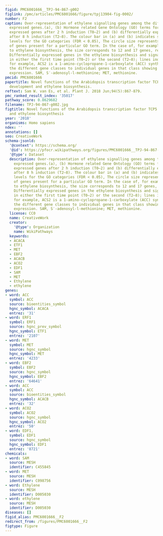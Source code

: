 ```yaml
---
figid: PMC6001666__TPJ-94-867-g002
figlink: /pmc/articles/PMC6001666/figure/tpj13904-fig-0002/
number: F2
caption: Over‐representation of ethylene signalling genes among the differentially
  expressed genes.(a), (b) Hormone related Gene Ontology (GO) terms for (a) differentially
  expressed genes after 2 h induction (T0–2) and (b) differentially expressed genes
  after 8 h induction (T2–8). The colour bar in (a) and (b) indicates significance
  levels for the GO categories (FDR < 0.05), The circle size represents the number
  of genes present for a particular GO term. In the case of, for example, response
  to ethylene biosynthesis, the size corresponds to 12 and 17 genes, respectively.(c)
  Differentially expressed genes in the ethylene biosynthesis and signalling pathway
  in either the first time point (T0–2) or the second (T2–8); lines indicate that,
  for example, ACS2 is a 1‐amino‐cyclopropane‐1‐carboxylate (ACC) synthase and link
  the different gene classes to individual genes in that class showing differential
  expression. SAM, S′‐adenosyl‐l‐methionine; MET, methionine.
pmcid: PMC6001666
papertitle: Novel functions of the Arabidopsis transcription factor TCP5 in petal
  development and ethylene biosynthesis.
reftext: Sam W. van Es, et al. Plant J. 2018 Jun;94(5):867-879.
pmc_ranked_result_index: '35017'
pathway_score: 0.8629682
filename: TPJ-94-867-g002.jpg
figtitle: Novel functions of the Arabidopsis transcription factor TCP5 in petal development
  and ethylene biosynthesis
year: '2018'
organisms: Homo sapiens
ndex: ''
annotations: []
seo: CreativeWork
schema-jsonld:
  '@context': https://schema.org/
  '@id': https://pfocr.wikipathways.org/figures/PMC6001666__TPJ-94-867-g002.html
  '@type': Dataset
  description: Over‐representation of ethylene signalling genes among the differentially
    expressed genes.(a), (b) Hormone related Gene Ontology (GO) terms for (a) differentially
    expressed genes after 2 h induction (T0–2) and (b) differentially expressed genes
    after 8 h induction (T2–8). The colour bar in (a) and (b) indicates significance
    levels for the GO categories (FDR < 0.05), The circle size represents the number
    of genes present for a particular GO term. In the case of, for example, response
    to ethylene biosynthesis, the size corresponds to 12 and 17 genes, respectively.(c)
    Differentially expressed genes in the ethylene biosynthesis and signalling pathway
    in either the first time point (T0–2) or the second (T2–8); lines indicate that,
    for example, ACS2 is a 1‐amino‐cyclopropane‐1‐carboxylate (ACC) synthase and link
    the different gene classes to individual genes in that class showing differential
    expression. SAM, S′‐adenosyl‐l‐methionine; MET, methionine.
  license: CC0
  name: CreativeWork
  creator:
    '@type': Organization
    name: WikiPathways
  keywords:
  - ACACA
  - ETF1
  - MET
  - EBF2
  - ACACB
  - ACO2
  - EDF1
  - SAM
  - MET
  - Ethylene
  - ethylene
genes:
- word: ACC
  symbol: ACC
  source: bioentities_symbol
  hgnc_symbol: ACACA
  entrez: '31'
- word: ERF1
  symbol: ERF1
  source: hgnc_prev_symbol
  hgnc_symbol: ETF1
  entrez: '2107'
- word: MET
  symbol: MET
  source: hgnc_symbol
  hgnc_symbol: MET
  entrez: '4233'
- word: EBF2
  symbol: EBF2
  source: hgnc_symbol
  hgnc_symbol: EBF2
  entrez: '64641'
- word: ACC
  symbol: ACC
  source: bioentities_symbol
  hgnc_symbol: ACACB
  entrez: '32'
- word: ACO2
  symbol: ACO2
  source: hgnc_symbol
  hgnc_symbol: ACO2
  entrez: '50'
- word: EDF1,
  symbol: EDF1
  source: hgnc_symbol
  hgnc_symbol: EDF1
  entrez: '8721'
chemicals:
- word: SAM
  source: MESH
  identifier: C455845
- word: MET
  source: MESH
  identifier: C098756
- word: Ethylene
  source: MESH
  identifier: D005030
- word: ethylene
  source: MESH
  identifier: D005030
diseases: []
figid_alias: PMC6001666__F2
redirect_from: /figures/PMC6001666__F2
figtype: Figure
---
```

